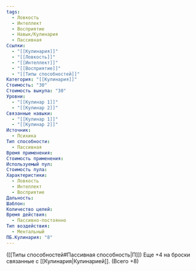 ```yaml
---
tags:
  - Ловкость
  - Интеллект
  - Восприятие
  - Навык/Кулинария
  - Пассивная
Ссылки:
  - "[[Кулинария]]"
  - "[[Ловкость]]"
  - "[[Интеллект]]"
  - "[[Восприятие]]"
  - "[[Типы способностей]]"
Категория: "[[Кулинария]]"
Стоимость: "30"
Стоимость выкупа: "30"
Уровни:
  - "[[Кулинар 1]]"
  - "[[Кулинар 2]]"
Связанные навыки:
  - "[[Кулинар 1]]"
  - "[[Кулинар 2]]"
Источник:
  - Психика
Тип способности:
  - Пассивная
Время применения: 
Стоимость применения: 
Используемый пул: 
Стоимость пула: 
Характеристики:
  - Ловкость
  - Интеллект
  - Восприятие
Дальность: 
Шаблон: 
Количество целей: 
Время действия:
  - Пассивно-постоянно
Тип воздействия:
  - Ментальный
ПБ.Кулинария: "8"
---
```

([[Типы способностей#Пассивная способность|П]]) Еще +4 на броски связанные с [[Кулинария|Кулинарией]]. (Всего +8)